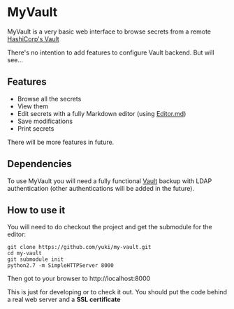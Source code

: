 # MyVault

MyVault is a very basic web interface to browse secrets from a remote [HashiCorp's Vault](https://www.vaultproject.io/)

There's no intention to add features to configure Vault backend. But will see...

## Features
* Browse all the secrets
* View them
* Edit secrets with a fully Markdown editor (using [Editor.md](https://github.com/pandao/editor.md))
* Save modifications
* Print secrets

There will be more features in future.

## Dependencies
To use MyVault you will need a fully functional [Vault](https://www.vaultproject.io/) backup with LDAP authentication (other authentications will be added in the future).

## How to use it
You will need to do checkout the project and get the submodule for the editor:

```
git clone https://github.com/yuki/my-vault.git
cd my-vault
git submodule init
python2.7 -m SimpleHTTPServer 8000
```

Then got to your browser to http://localhost:8000

This is just for developing or to check it out. You should put the code behind a real web server and a **SSL certificate**
